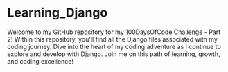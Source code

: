 # Learning_Django
Welcome to my GitHub repository for my 100DaysOfCode Challenge - Part 2! Within this repository, you'll find all the Django files associated with my coding journey. Dive into the heart of my coding adventure as I continue to explore and develop with Django. Join me on this path of learning, growth, and coding excellence!
